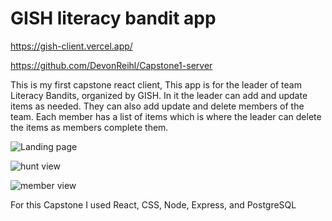 # GISH literacy bandit app

https://gish-client.vercel.app/

https://github.com/DevonReihl/Capstone1-server

This is my first capstone react client, 
This app is for the leader of team Literacy Bandits, organized by GISH. 
In it the leader can add and update items as needed. They can also add update and delete 
members of the team. Each member has a list of items which is where the leader can delete 
the items as members complete them.

![Landing page](https://i.imgur.com/6ZkP6ld.png)

![hunt view](https://i.imgur.com/2WjO5o2.png)

![member view](https://i.imgur.com/1wXELaF.png)


For this Capstone I used React, CSS, Node, Express, and PostgreSQL
